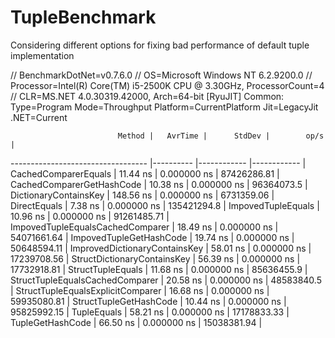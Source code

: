 # TupleBenchmark
Considering different options for fixing bad performance of default tuple implementation

// BenchmarkDotNet=v0.7.6.0
// OS=Microsoft Windows NT 6.2.9200.0
// Processor=Intel(R) Core(TM) i5-2500K CPU @ 3.30GHz, ProcessorCount=4
// CLR=MS.NET 4.0.30319.42000, Arch=64-bit  [RyuJIT]
Common:  Type=Program  Mode=Throughput  Platform=CurrentPlatform  Jit=LegacyJit
 .NET=Current

                            Method |   AvrTime |      StdDev |        op/s |
---------------------------------- |---------- |------------ |------------ |
              CachedComparerEquals |  11.44 ns | 0.000000 ns | 87426286.81 |
         CachedComparerGetHashCode |  10.38 ns | 0.000000 ns |  96364073.5 |
             DictionaryContainsKey | 148.56 ns | 0.000000 ns |  6731359.06 |
                      DirectEquals |   7.38 ns | 0.000000 ns | 135421294.8 |
                ImpovedTupleEquals |  10.96 ns | 0.000000 ns | 91261485.71 |
  ImpovedTupleEqualsCachedComparer |  18.49 ns | 0.000000 ns | 54071661.64 |
           ImpovedTupleGetHashCode |  19.74 ns | 0.000000 ns | 50648594.11 |
     ImprovedDictionaryContainsKey |  58.01 ns | 0.000000 ns | 17239708.56 |
       StructDictionaryContainsKey |  56.39 ns | 0.000000 ns | 17732918.81 |
                 StructTupleEquals |  11.68 ns | 0.000000 ns |  85636455.9 |
   StructTupleEqualsCachedComparer |  20.58 ns | 0.000000 ns |  48583840.5 |
 StructTupleEqualsExplicitComparer |  16.68 ns | 0.000000 ns | 59935080.81 |
            StructTupleGetHashCode |  10.44 ns | 0.000000 ns | 95825992.15 |
                       TupleEquals |  58.21 ns | 0.000000 ns | 17178833.33 |
                  TupleGetHashCode |  66.50 ns | 0.000000 ns | 15038381.94 |

